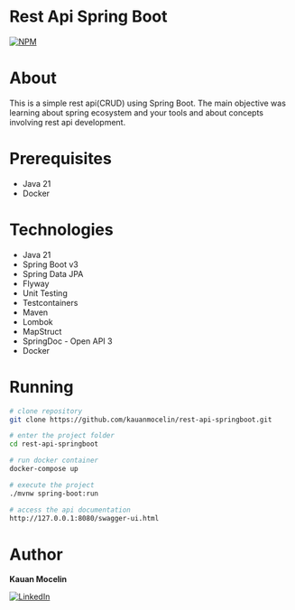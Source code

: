 # Rest Api Spring Boot

[![NPM](https://img.shields.io/npm/l/react)](https://github.com/kauanmocelin/rest-api-springboot/blob/main/LICENSE)

# About

This is a simple rest api(CRUD) using Spring Boot. The main objective was learning about spring ecosystem and your tools
and about concepts involving rest api development.

# Prerequisites

- Java 21
- Docker

# Technologies

- Java 21
- Spring Boot v3
- Spring Data JPA
- Flyway
- Unit Testing
- Testcontainers
- Maven
- Lombok
- MapStruct
- SpringDoc - Open API 3
- Docker

# Running

```bash
# clone repository
git clone https://github.com/kauanmocelin/rest-api-springboot.git

# enter the project folder
cd rest-api-springboot

# run docker container
docker-compose up

# execute the project
./mvnw spring-boot:run

# access the api documentation
http://127.0.0.1:8080/swagger-ui.html 
```

# Author

**Kauan Mocelin**

[![LinkedIn](https://img.shields.io/badge/LinkedIn-0077B5?style=for-the-badge&logo=linkedin&logoColor=white)](https://www.linkedin.com/in/kauanmocelin/)
